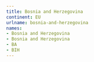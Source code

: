 ```yaml
---
title: Bosnia and Herzegovina
continent: EU
urlname: bosnia-and-herzegovina
names:
- Bosnia and Herzegovina
- Bosnia and Herzegovina
- BA
- BIH
---
```


